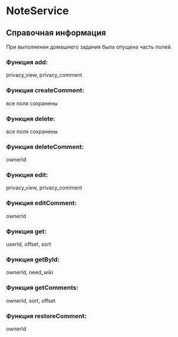 # NoteService

## Справочная информация

При выполнении домашнего задания была опущена часть полей.

### Функция add:
privacy_view, privacy_comment

### Функция createComment:
все поля сохранены

### Функция delete:
все поля сохранены

### Функция deleteComment:
ownerId

### Функция edit:
privacy_view, privacy_comment

### Функция editComment:
ownerId

### Функция get:
userId, offset, sort

### Функция getById:
ownerId, need_wiki

### Функция getComments:
ownerId, sort, offset

### Функция restoreComment:
ownerId

